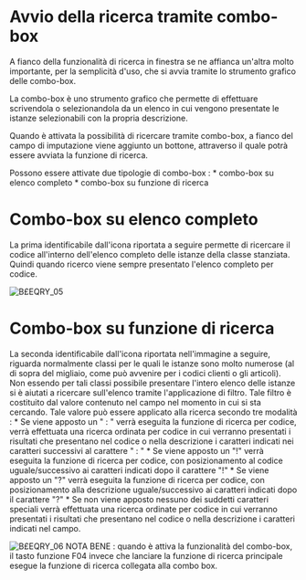 # Avvio della ricerca tramite combo-box
A fianco della funzionalità di ricerca in finestra se ne affianca un'altra molto importante, per la semplicità d'uso, che si avvia tramite lo strumento grafico delle combo-box.

La combo-box è uno strumento grafico che permette di effettuare scrivendola o selezionandola da un elenco in cui vengono presentate le istanze selezionabili con la propria descrizione.

Quando è attivata la possibilità di ricercare tramite combo-box, a fianco del campo di imputazione viene aggiunto un bottone, attraverso il quale potrà essere avviata la funzione di ricerca.

Possono essere attivate due tipologie di combo-box : 
\* combo-box su elenco completo
\* combo-box su funzione di ricerca

# Combo-box su elenco completo

La prima identificabile dall'icona riportata a seguire permette di ricercare il codice all'interno dell'elenco completo delle istanze della classe stanziata. Quindi quando ricerco viene sempre presentato l'elenco completo per codice.

![B£EQRY_05](http://localhost:3000/immagini/B£EQRYA02B/BXEQRY_05.png)
# Combo-box su funzione di ricerca

La seconda identificabile dall'icona riportata nell'immagine a seguire, riguarda normalmente classi per le quali le istanze sono molto numerose (al di sopra del migliaio, come può avvenire per i codici clienti o gli articoli). Non essendo per tali classi possibile presentare l'intero elenco delle istanze si è aiutati a ricercare sull'elenco tramite l'applicazione di filtro. Tale filtro è costituito dal valore contenuto nel campo nel momento in cui si sta cercando. Tale valore può essere applicato alla ricerca secondo tre modalità : 
\* Se viene apposto un " : " verrà eseguita la funzione di ricerca per codice, verrà effettuata una ricerca ordinata per codice in cui verranno presentati i risultati che presentano nel codice o nella descrizione i caratteri indicati nei caratteri successivi al carattere " : "
\* Se viene apposto un "!" verrà eseguita la funzione di ricerca per codice, con posizionamento al codice uguale/successivo ai caratteri indicati dopo il carattere "!"
\* Se viene apposto un "?" verrà eseguita la funzione di ricerca per codice, con posizionamento alla descrizione uguale/successivo ai caratteri indicati dopo il carattere "?"
\* Se non viene apposto nessuno dei suddetti caratteri speciali verrà effettuata una ricerca ordinate per codice in cui verranno presentati i risultati che presentano nel codice o nella descrizione i caratteri indicati nel campo.

![B£EQRY_06](http://localhost:3000/immagini/B£EQRYA02B/BXEQRY_06.png)
NOTA BENE :  quando è attiva la funzionalità del combo-box, il tasto funzione F04 invece che lanciare la funzione di ricerca principale esegue la funzione di ricerca collegata alla combo box.

